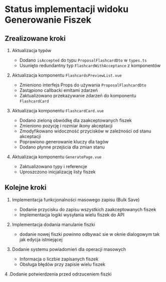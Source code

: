 # Status implementacji widoku Generowanie Fiszek

## Zrealizowane kroki

1. Aktualizacja typów

   - Dodano `isAccepted` do typu `ProposalFlashcardDto` w `types.ts`
   - Usunięto redundantny typ `FlashcardWithAcceptance` z komponentów

2. Aktualizacja komponentu `FlashcardsPreviewList.vue`

   - Zmieniono interfejs Props do używania `ProposalFlashcardDto`
   - Zastąpiono callbacki emitami zdarzeń
   - Zaktualizowano przekazywanie zdarzeń do komponentu `FlashcardCard`

3. Aktualizacja komponentu `FlashcardCard.vue`

   - Dodano zieloną obwódkę dla zaakceptowanych fiszek
   - Zmieniono pozycję i rozmiar ikony akceptacji
   - Zmodyfikowano widoczność przycisków w zależności od stanu akceptacji
   - Poprawiono generowanie kluczy dla tagów
   - Dodano płynne przejścia dla zmian stanu

4. Aktualizacja komponentu `GeneratePage.vue`
   - Zaktualizowano typy i referencje
   - Uproszczono inicjalizację listy fiszek

## Kolejne kroki

1. Implementacja funkcjonalności masowego zapisu (Bulk Save)

   - Dodanie przycisku do zapisu wszystkich zaakceptowanych fiszek
   - Implementacja logiki wysyłania wielu fiszek do API

2. Implementacja dodania manulanie fiszki

   - dodanie nowej fiszki powinno odbywać sie w oknie dialogowym tak jak edycja istniejącej

3. Dodanie systemu powiadomień dla operacji masowych

   - Informacja o liczbie zapisanych fiszek
   - Obsługa błędów przy zapisie wielu fiszek

4 .Dodanie potwierdzenia przed odrzuceniem fiszki
